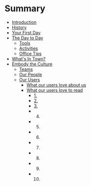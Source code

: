 # Summary

* [Introduction](README.md)
* [History](history.md)
* [Your First Day](your_first_day.md)
* [The Day to Day](the_day_to_day.md)
   * [Tools](tools.md)
   * [Activities](activities.md)
   * [Office Tips](office_tips.md)
* [What's In Town?](whats_in_town.md)
* [Embody the Culture](embody_the_culture.md)
   * [Teams](teams.md)
   * [Our People](our_people.md)
   * [Our Users](our_users.md)
       * [What our users love about us](what_our_users_love_about_us.md)
       * [What our users love to read](what_our_users_love_to_read.md)
           * [1.](1.md)
           * [2.](2.md)
           * [3.](3.md)
           * 4.
           * 5.
           * 6.
           * 7.
           * 8.
           * 9.
           * 10.

